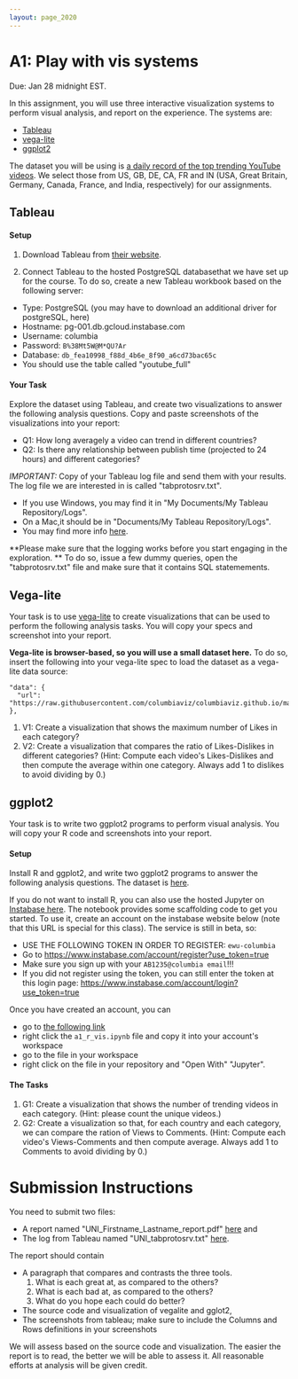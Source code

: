```yaml
---
layout: page_2020
---
```



# A1: Play with vis systems

Due: Jan 28 midnight EST.

In this assignment, you will use three interactive visualization systems to perform visual analysis, and report on the experience.  The systems are:

* [Tableau](https://www.tableau.com/)
* [vega-lite](https://vega.github.io/editor/#/custom/vega-lite)
* [ggplot2](https://ggplot2.tidyverse.org/)

The dataset you will be using is [a daily record of the top trending YouTube videos](https://www.kaggle.com/datasnaek/youtube-new). We select those from US, GB, DE, CA, FR and IN (USA, Great Britain, Germany, Canada, France, and India, respectively) for our assignments. 


## Tableau

#### Setup

1. Download Tableau from [their website](https://www.tableau.com/).  

2. Connect Tableau to the hosted PostgreSQL databasethat we have set up for the course.
To do so, create a new Tableau workbook based on the following server:
  * Type: PostgreSQL (you may have to download an additional driver for postgreSQL, here)
  * Hostname: pg-001.db.gcloud.instabase.com
  * Username: columbia
  * Password: `B%38Mt5W@M*QU?Ar`
  * Database: `db_fea10998_f88d_4b6e_8f90_a6cd73bac65c`
  * You should use the table called "youtube_full"


#### Your Task

Explore the dataset using Tableau, and create two visualizations to answer the following analysis questions.  Copy and paste screenshots of the visualizations into your report:

* Q1: How long averagely a video can trend in different countries?
* Q2: Is there any relationship between publish time (projected to 24 hours) and different categories?

*IMPORTANT:* Copy of your Tableau log file and send them with your results. The log file we are interested in is called "tabprotosrv.txt".
  * If you use Windows, you may find it in "My Documents/My Tableau Repository/Logs".
  * On a Mac,it should be in "Documents/My Tableau Repository/Logs".
  * You may find more info [here](http://kb.tableau.com/articles/howto/viewing-underlying-sql-queries-desktop).

**Please make sure that the logging works before you start engaging in the exploration. ** To do so, issue a few dummy queries, open the "tabprotosrv.txt" file and make sure that it contains SQL statemements.


## Vega-lite
 
Your task is to use [vega-lite](https://vega.github.io/editor/#/examples/vega-lite/) to create visualizations that can be used to perform the following analysis tasks.  You will copy your specs and screenshot into your report.


**Vega-lite is browser-based, so you will use a small dataset here.**  To do so, insert the following into your vega-lite spec to load the dataset as a vega-lite data source:

```
"data": {
  "url": "https://raw.githubusercontent.com/columbiaviz/columbiaviz.github.io/master/_data/youtube_2020s_w6998.csv"
},
```

1. V1: Create a visualization that shows the maximum number of Likes in each category?
2. V2: Create a visualization that compares the ratio of Likes-Dislikes in different categories? (Hint: Compute each video's  Likes-Dislikes and then compute the average within one category.  Always add 1 to dislikes to avoid dividing by 0.)

## ggplot2

Your task is to write two ggplot2 programs to perform visual analysis.  You will copy your R code and screenshots into your report.

#### Setup

Install R and ggplot2, and write two ggplot2 programs to answer the following analysis questions. 
The dataset is [here](https://raw.githubusercontent.com/columbiaviz/columbiaviz.github.io/master/_data/youtube_full_2020s_w6998.csv).

If you do not want to install R, you can also use the hosted Jupyter on [Instabase here](https://instabase.com/user/ewu-nb/tree/ewu/test/fs/Instabase%20Drive/notebooks/a1_r_vis.ipynb). 
The notebook provides some scaffolding code to get you started.  To use it, create an account on the instabase website below (note that this URL is special for this class).
The service is still in beta, so:

* USE THE FOLLOWING TOKEN IN ORDER TO REGISTER: `ewu-columbia`
* Go to https://www.instabase.com/account/register?use_token=true
* Make sure you sign up with your `AB1235@columbia email`!!!
* If you did not register using the token, you can still enter the token at this login page: https://www.instabase.com/account/login?use_token=true

Once you have created an account, you can

* go to [the following link](https://instabase.com/ewu/test/fs/Instabase%20Drive/notebooks/)
* right click the `a1_r_vis.ipynb` file and copy it into your account's workspace
* go to the file in your workspace
* right click on the file in your repository and "Open With" "Jupyter".

#### The Tasks

1. G1: Create a visualization that shows the number of trending videos in each category. (Hint: please count the unique videos.)
2. G2: Create a visualization so that, for each country and each category, we can compare the ration of  Views to Comments. (Hint: Compute each video's  Views-Comments and then compute average.  Always add 1 to Comments to avoid dividing by 0.)


# Submission Instructions

You need to submit two files:
* A report named "UNI\_Firstname\_Lastname\_report.pdf" [here](https://www.dropbox.com/request/0wSQU5JaVJvzXDHl97Mg) and 
* The log from Tableau named "UNI\_tabprotosrv.txt" [here](https://www.dropbox.com/request/9PsN3uvTXtnsG6rbwFHM).  

The report should contain
* A paragraph that compares and contrasts the three tools.  
  1. What is each great at, as compared to the others?   
  2. What is each bad at, as compared to the others?  
  3. What do you hope each could do better?
* The source code and visualization of vegalite and gglot2, 
* The screenshots from tableau; make sure to include the Columns and Rows definitions in your screenshots

We will assess based on the source code and visualization.  The easier the report is to read, the better we will be able to assess it.  All reasonable efforts at analysis will be given credit.


 

